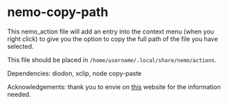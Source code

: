 # nemo-copy-path

This nemo_action file will add an entry into the context menu (when you right click) to give you the option to copy the full path of the file you have selected.

This file should be placed in <code>/home/<i>username</i>/.local/share/nemo/actions</code>.

Dependencies: diodon, xclip, node copy-paste

Acknowledgements: thank you to envie on [this](https://forums.linuxmint.com/viewtopic.php?t=418000) website for the information needed.
